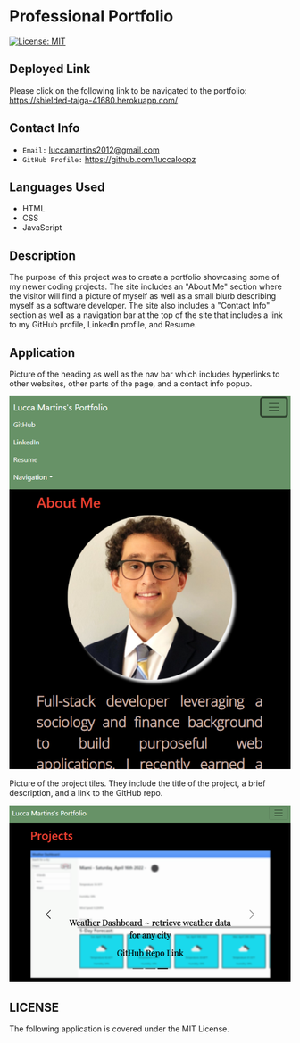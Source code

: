 # Professional Portfolio

[![License: MIT](https://img.shields.io/badge/License-MIT-green.svg)](https://opensource.org/licenses/MIT)

## **Deployed Link**

Please click on the following link to be navigated to the portfolio: https://shielded-taiga-41680.herokuapp.com/

## **Contact Info**

* `Email:` luccamartins2012@gmail.com
* `GitHub Profile:` https://github.com/luccaloopz

## **Languages Used**

* HTML
* CSS
* JavaScript

## **Description**

The purpose of this project was to create a portfolio showcasing some of my newer coding projects. The site includes an "About Me" section where the visitor will find a picture of myself as well as a small blurb describing myself as a software developer. The site also includes a "Contact Info" section as well as a navigation bar at the top of the site that includes a link to my GitHub profile, LinkedIn profile, and Resume. 

## **Application**

Picture of the heading as well as the nav bar which includes hyperlinks to other websites, other parts of the page, and a contact info popup.

![screenshot](./public/assets/images/home-page.PNG "Nav Bar and Top of Page")

Picture of the project tiles. They include the title of the project, a brief description, and a link to the GitHub repo.

![screenshot](./public/assets/images/projects-page.PNG "Projects")

## **LICENSE**

The following application is covered under the MIT License.